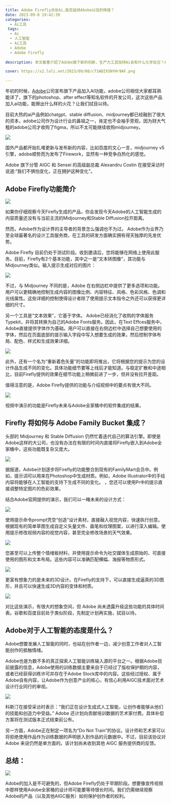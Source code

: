 ```yaml
---
title: Adobe Firefly涉足Ai,能否延续Abobe以往的辉煌？
date: 2023-09-8 19:42:39
categories:
  - Ai工具
 tags:
  - Ai
  - 人工智能
  - Ai工具
  - Adobe
  - Adobe Firefly
  
description: 本文着重介绍了Adobe旗下新的创新，生产力工具加持Ai会有什么化学反应？AIGC的竞争是否进入白热化阶段？

cover: https://s2.loli.net/2023/09/08/cT1WDZXSNYHr9AF.png

---
```


年初的时候，[Adobe](https://www.adobe.com/)公司宣布旗下产品加入AI功能，adobe公司相信大家都耳熟能详了，旗下的photoshop、after effect等知名软件的开发公司，这次这些产品加入ai功能，能擦出什么样的火花？让我们拭目以待。

目前大热的ai产品例如chatgpt、stable diffusion、midjourney都已经融到了很大的资本，adobe公司作为设计行业的鼻祖之一，肯定也不会袖手旁观，因为财大气粗的adobe公司才收购了figma，所以不太可能继续收购midjourney。

![](https://s2.loli.net/2023/09/08/iS9WKHxtugpUFh7.png)

国外产品都开始扎堆更新与发布新的内容，比如百度的文心一言，midjourney v5引擎，adobe顺势而为发布了Firework，显然有一种竞争白热化的感觉。

Adobe 旗下分管 AIGC 和 Sensei 的高级副总裁 Alexandru Costin 在接受采访时说道:“我们不惧怕变化，正在拥护这种变化”。

## Adobe Firefly功能简介

![](https://s2.loli.net/2023/09/08/JDsw2ClbT9MkjNt.jpg)

如果你仔细观察今天Firefly生成的产品，你会发现今天Adobe的人工智能生成的内容质量还没有与当前主流的Midjourney和Stable Diffusion拉开距离。

然而，Adobe作为设计界的主导者的背景怎么强调也不为过。 Adobe作为业界乃至全球最著名的设计工具服务商，在工具的研发方面确实拥有得天独厚的先发优势。

Adobe Firefly 目前仍处于测试阶段。收到邀请后，您将能够在网络上使用此服务。目前，Firefly有2个基本功能，其中之一是“文本转图像”，其功能与Midjourney类似。输入提示生成对应的图片：

![](https://s2.loli.net/2023/09/08/BvzsZVJhOoKlHcW.png)

不过，与 Midjourney 不同的是，Adobe 在右侧边栏中提供了更多选项和功能。用户可以更精确地控制生成内容的图像比例、内容特征、风格、色彩风格、色调和光线属性。这些详细的控制使得设计者除了使用提示文本指令之外还可以获得更详细的尺寸。

另一个工具是“文本效果”，它基于字体。 Adobe已经消化了收购的字体服务Typekit，并将其转换为自己的Adobe Fonts服务。因此，在Text Effces服务中，Adobe直接提供字体作为基础。用户可以直接在右侧边栏中选择自己想要使用的字体，然后在页面底部的提示输入字段中写入想要生成的效果，然后控制字体布局、配色、样式和生成效果详细。

![](https://s2.loli.net/2023/09/08/fs3QqLb6AaZp1TJ.png)

此外，还有一个名为“重新着色矢量”的功能即将推出，它将根据您的提示为您的设计作品生成不同的变化。具体功能细节要等上线后才能知道。与稳定扩散和中途相比，目前Firefly提供的效果在细节功能上稍微前进了一步，但并没有拉开差距。

值得注意的是，Adobe Firefly提供的功能与介绍视频中的要点有很大不同。

![](https://s2.loli.net/2023/09/08/53UkcavtGPl6qIe.png)

视频中演示的功能是Firefly未来与Adobe全家桶中的软件集成的结果。

## Firefly 将如何与 Adobe Family Bucket 集成？

头部的 Midjourney 和 Stable Diffusion 仍然忙着迭代自己的算法引擎。即使是Adobe这样的大公司，也没有办法在有限的时间内直接将Firefly嵌入到Adobe全家桶中，这些功能既复杂又庞大。

![](https://s2.loli.net/2023/09/08/A8fdPzHSbK2qsle.png)

据报道，Adobe计划逐步将Firefly的功能整合到现有的FamilyMart会员中。例如，提示词可以用来在Photoshop中生成材质。例如，Adobe Illustrator中的手绘内容将能够在人工智能的支持下生成不同的变化。 ，您还可以使用Pr中的提示直接调整特定图片的色彩效果。

结合Adobe官网提供的演示，我们可以一睹未来的设计方式：

![](https://s2.loli.net/2023/09/08/u7Tom5hlx4PHLVc.png)

使用提示命令prompt凭空“创造”设计素材，直接融入视觉内容，快速执行创意。根据现有的简单草图生成自定义矢量文件、画笔和纹理图案，以进行深入编辑。使用提示修改视频内容的视觉内容，甚至完全修改场景的天气效果。

![](https://s2.loli.net/2023/09/08/RJZ9pTMns8u1Ovo.png)

您甚至可以上传整个情绪板材料，并使用提示命令为社交媒体生成原始的、可直接使用的图形和文本布局。这些内容可以准确匹配横幅、海报等物质形式。

![](https://s2.loli.net/2023/09/08/pFD9OHek6RKvdta.png)

更富有想象力的是未来的3D设计。在Firefly的支持下，可以直接生成逼真的3D图形，并且可以快速生成3D内容的变体和材质。

![](https://s2.loli.net/2023/09/08/63jfCVaSG574Dn2.png)

对比这些演示，有很大的想象空间，但 Adobe 尚未透露升级这些功能的具体时间表。谷歌和百度目前处于类似阶段，先制定计划再实施，拭目以待。

## Adobe对于人工智能的态度是什么？

Adobe想要发展人工智能的同时，也站在创作者一边，减少创意工作者对人工智能创作的抵触情绪。

Adobe也是为数不多的真正探索人工智能训练输入源的平台之一。根据Adobe目前披露的信息，Adobe使用的训练数据主要来自于已经过了版权保护期的内容，或者已经获得训练许可并存在于Adobe Stock库中的内容。这些经过授权、属于Adobe自有内容，让Adobe作为创意产业的核心，有信心利用AIGC技术面对艺术设计行业同行的审视。

![](https://s2.loli.net/2023/09/08/1d954MtWVBo6CRE.png)

科斯汀在接受采访时表示：“我们正在设计生成式人工智能，让创作者能够从他们的技能和创造力中受益。”
Adobe 还计划向贡献培训数据的艺术家付费。具体补偿方案将在测试版本正式结束前公布。

另一方面，Adobe正在制定一项名为“Do Not Train”的协议。设计师和艺术家可以将拒绝使用作品作为训练数据的声明嵌入到作品的元数据中。不过，目前该协议对 Adobe 来说仍然是单方面的。该计划尚未收到其他 AIGC 服务提供商的反馈。

## 总结：

![](https://s2.loli.net/2023/09/08/cT1WDZXSNYHr9AF.png)

Adobe的加入是不可避免的，但Adobe Firefly仍处于早期阶段。想要像宣传视频中那样使用Adobe全家桶的设计师可能要等待很长时间。我们仍需继续观察Adobe的产品（以及其他AIGC服务）如何保护创作者的权利。




